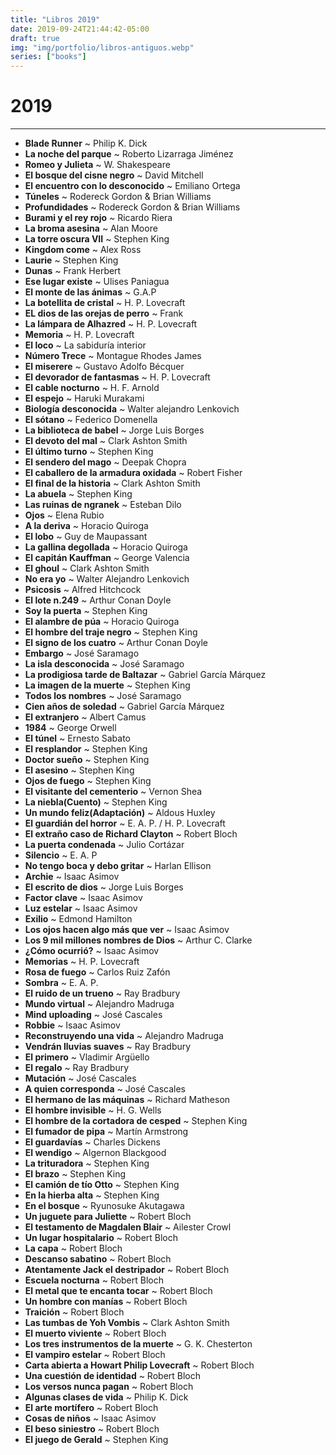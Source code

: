 ```yaml
---
title: "Libros 2019"
date: 2019-09-24T21:44:42-05:00
draft: true
img: "img/portfolio/libros-antiguos.webp"
series: ["books"]
---
```

# 2019
---
- **Blade Runner** ~ Philip K. Dick
- **La noche del parque** ~ Roberto Lizarraga Jiménez
- **Romeo y Julieta** ~ W. Shakespeare
- **El bosque del cisne negro** ~ David Mitchell
- **El encuentro con lo desconocido** ~ Emiliano Ortega
- **Túneles** ~ Rodereck Gordon & Brian Williams
- **Profundidades** ~ Rodereck Gordon & Brian Williams
- **Burami y el rey rojo** ~ Ricardo Riera
- **La broma asesina** ~ Alan Moore
- **La torre oscura VII** ~ Stephen King
- **Kingdom come** ~ Alex Ross
- **Laurie** ~ Stephen King
- **Dunas** ~ Frank Herbert
- **Ese lugar existe** ~ Ulises Paniagua
- **El monte de las ánimas** ~ G.A.P
- **La botellita de cristal** ~ H. P. Lovecraft
- **EL dios de las orejas de perro** ~  Frank
- **La lámpara de Alhazred** ~ H. P. Lovecraft
- **Memoria** ~ H. P. Lovecraft
- **El loco** ~ La sabiduría interior
- **Número Trece** ~ Montague Rhodes James
- **El miserere** ~ Gustavo Adolfo Bécquer
- **El devorador de fantasmas** ~ H. P. Lovecraft
- **El cable nocturno** ~ H. F. Arnold
- **El espejo** ~ Haruki Murakami
- **Biología desconocida** ~ Walter alejandro Lenkovich
- **El sótano** ~ Federico Domenella
- **La biblioteca de babel** ~ Jorge Luis Borges
- **El devoto del mal** ~ Clark Ashton Smith
- **El último turno** ~ Stephen King
- **El sendero del mago** ~ Deepak Chopra
- **El caballero de la armadura oxidada** ~ Robert Fisher
- **El final de la historia** ~ Clark Ashton Smith
- **La abuela** ~ Stephen King
- **Las ruinas de ngranek** ~ Esteban Dilo
- **Ojos** ~ Elena Rubio
- **A la deriva** ~ Horacio Quiroga
- **El lobo** ~ Guy de Maupassant
- **La gallina degollada** ~ Horacio Quiroga
- **El capitán Kauffman** ~ George Valencia
- **El ghoul** ~ Clark Ashton Smith
- **No era yo** ~ Walter Alejandro Lenkovich
- **Psicosis** ~ Alfred Hitchcock
- **El lote n.249** ~ Arthur Conan Doyle
- **Soy la puerta** ~ Stephen King
- **El alambre de púa** ~ Horacio Quiroga
- **El hombre del traje negro** ~ Stephen King
- **El signo de los cuatro** ~ Arthur Conan Doyle
- **Embargo** ~ José Saramago
- **La isla desconocida** ~ José Saramago
- **La prodigiosa tarde de Baltazar** ~ Gabriel García Márquez
- **La imagen de la muerte** ~ Stephen King
- **Todos los nombres** ~ José Saramago
- **Cien años de soledad** ~ Gabriel García Márquez
- **El extranjero** ~ Albert Camus
- **1984** ~ George Orwell
- **El túnel** ~ Ernesto Sabato
- **El resplandor** ~ Stephen King
- **Doctor sueño** ~ Stephen King
- **El asesino** ~ Stephen King
- **Ojos de fuego** ~ Stephen King
- **El visitante del cementerio** ~ Vernon Shea
- **La niebla(Cuento)** ~ Stephen King
- **Un mundo feliz(Adaptación)** ~ Aldous Huxley
- **El guardián del horror** ~ E. A. P. / H. P. Lovecraft
- **El extraño caso de Richard Clayton** ~ Robert Bloch
- **La puerta condenada** ~ Julio Cortázar
- **Silencio** ~ E. A. P
- **No tengo boca y debo gritar** ~ Harlan Ellison
- **Archie** ~ Isaac Asimov
- **El escrito de dios** ~ Jorge Luis Borges
- **Factor clave** ~ Isaac Asimov
- **Luz estelar** ~ Isaac Asimov
- **Exilio** ~ Edmond Hamilton
- **Los ojos hacen algo más que ver** ~ Isaac Asimov
- **Los 9 mil millones nombres de Dios** ~ Arthur C. Clarke
- **¿Cómo ocurrió?** ~ Isaac Asimov
- **Memorias** ~ H. P. Lovecraft
- **Rosa de fuego** ~ Carlos Ruiz Zafón
- **Sombra** ~ E. A. P. 
- **El ruido de un trueno** ~ Ray Bradbury
- **Mundo virtual** ~ Alejandro Madruga
- **Mind uploading** ~ José Cascales
- **Robbie** ~ Isaac Asimov
- **Reconstruyendo una vida** ~ Alejandro Madruga
- **Vendrán lluvias suaves** ~ Ray Bradbury
- **El primero** ~ Vladimir Argüello
- **El regalo** ~ Ray Bradbury
- **Mutación** ~ José Cascales
- **A quien corresponda** ~ José Cascales
- **El hermano de las máquinas** ~ Richard Matheson
- **El hombre invisible** ~ H. G. Wells
- **El hombre de la cortadora de cesped** ~ Stephen King
- **El fumador de pipa** ~ Martín Armstrong
- **El guardavías** ~ Charles Dickens
- **El wendigo** ~ Algernon Blackgood
- **La trituradora** ~ Stephen King 
- **El brazo** ~ Stephen King
- **El camión de tío Otto** ~ Stephen King 
- **En la hierba alta** ~ Stephen King 
- **En el bosque** ~ Ryunosuke Akutagawa
- **Un juguete para Juliette** ~ Robert Bloch
- **El testamento de Magdalen Blair** ~ Ailester Crowl
- **Un lugar hospitalario** ~ Robert Bloch
- **La capa** ~ Robert Bloch
- **Descanso sabatino** ~ Robert Bloch
- **Atentamente Jack el destripador** ~ Robert Bloch
- **Escuela nocturna** ~ Robert Bloch
- **El metal que te encanta tocar** ~ Robert Bloch
- **Un hombre con manías** ~ Robert Bloch
- **Traición** ~ Robert Bloch
- **Las tumbas de Yoh Vombis** ~ Clark Ashton Smith
- **El muerto viviente** ~ Robert Bloch 
- **Los tres instrumentos de la muerte** ~ G. K. Chesterton
- **El vampiro estelar** ~ Robert Bloch
- **Carta abierta a Howart Philip Lovecraft** ~ Robert Bloch
- **Una cuestión de identidad** ~ Robert Bloch
- **Los versos nunca pagan** ~ Robert Bloch 
- **Algunas clases de vida** ~ Philip K. Dick
- **El arte mortífero** ~ Robert Bloch
- **Cosas de niños** ~ Isaac Asimov
- **El beso siniestro** ~ Robert Bloch
- **El juego de Gerald** ~ Stephen King
